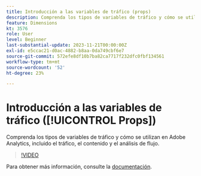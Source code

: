 ```yaml
---
title: Introducción a las variables de tráfico (props)
description: Comprenda los tipos de variables de tráfico y cómo se utilizan en Adobe Analytics.
feature: Dimensions
kt: 3576
role: User
level: Beginner
last-substantial-update: 2023-11-21T00:00:00Z
exl-id: e5ccac21-d0ac-4882-b8aa-0da749cbf6e7
source-git-commit: 572efe8df10b7ba82ca7717f232dfc0fbf134561
workflow-type: tm+mt
source-wordcount: '52'
ht-degree: 23%

---
```


# Introducción a las variables de tráfico ([!UICONTROL Props])

Comprenda los tipos de variables de tráfico y cómo se utilizan en Adobe Analytics, incluido el tráfico, el contenido y el análisis de flujo.

>[!VIDEO](https://video.tv.adobe.com/v/3429902/?quality=12&learn=on&captions=spa)

Para obtener más información, consulte la [documentación](https://experienceleague.adobe.com/docs/analytics/components/dimensions/prop.html?lang=es).
